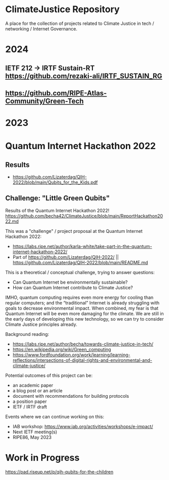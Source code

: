 # ClimateJustice Repository

A place for the collection of projects related to Climate Justice in tech / networking / Internet Governance. 

# 2024 

## IETF 212 -> IRTF Sustain-RT https://github.com/rezaki-ali/IRTF_SUSTAIN_RG 
## https://github.com/RIPE-Atlas-Community/Green-Tech 

# 2023 



# Quantum Internet Hackathon 2022

## Results 

* https://github.com/Lizaterdag/QIH-2022/blob/main/Qubits_for_the_Kids.pdf

## Challenge: "Little Green Qubits" 

Results of the Quantum Internet Hackathon 2022! https://github.com/becha42/ClimateJustice/blob/main/ReportHackathon2022.md 

 This was a "challenge" / project proposal at the Quantum Internet Hackathon 2022:
 * https://labs.ripe.net/author/karla-white/take-part-in-the-quantum-internet-hackathon-2022/
 * Part of https://github.com/Lizaterdag/QIH-2022/ || https://github.com/Lizaterdag/QIH-2022/blob/main/README.md   

 This is a theoretical / conceptual challenge, trying to answer questions: 
 * Can Quantum Internet be environmentally sustainable? 
 * How can Quantum Internet contribute to Climate Justice?

 IMHO, quantum computing requires even more energy for cooling than regular computers; and the “traditional” Internet is already struggling with goals to decrease environmental impact. When combined, my fear is that Quantum Internet will be even more damaging for the climate. We are still in the early days of developing this new technology, so we can try to consider Climate Justice principles already. 

 Background reading: 
 * https://labs.ripe.net/author/becha/towards-climate-justice-in-tech/ 
 * https://en.wikipedia.org/wiki/Green_computing 
 * https://www.fordfoundation.org/work/learning/learning-reflections/intersections-of-digital-rights-and-environmental-and-climate-justice/ 

 Potential outcomes of this project can be:
 * an academic paper
 * a blog post or an article 
 * document with recommendations for building protocols 
 * a position paper 
 * IETF / IRTF draft 

 Events where we can continue working on this: 
 * IAB workshop: https://www.iab.org/activities/workshops/e-impact/
 * Next IETF meeting(s)
 * RIPE86, May 2023 

# Work in Progress 

https://pad.riseup.net/p/qih-qubits-for-the-children 
